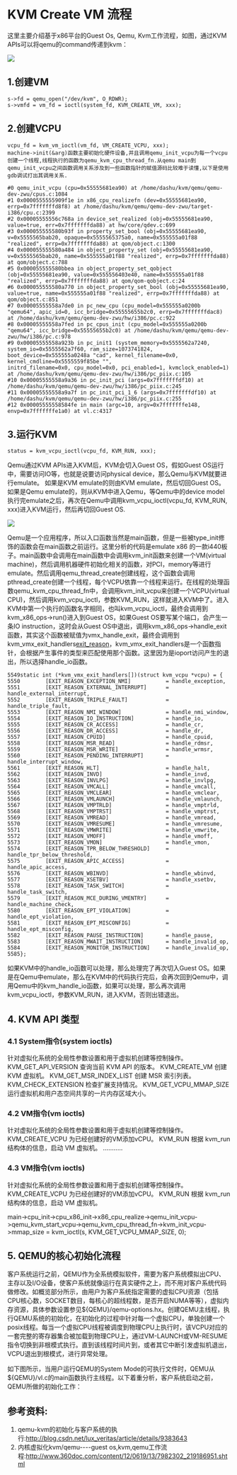 
# KVM Create VM 流程 #

这里主要介绍基于x86平台的Guest Os, Qemu, Kvm工作流程，如图，通过KVM APIs可以将qemu的command传递到kvm：

![](/kvm_blog/img/qemu_kvm_create_vm.png)


## 1.创建VM ##

	s->fd = qemu_open("/dev/kvm", O_RDWR);
	s->vmfd = vm_fd = ioctl(system_fd, KVM_CREATE_VM, xxx);

## 2.创建VCPU ##

	vcpu_fd = kvm_vm_ioctl(vm_fd, VM_CREATE_VCPU, xxx);
 	machine->init(&arg)函数主要初始化硬件设备,并且调用qemu_init_vcpu为每一个vcpu创建一个线程,线程执行的函数为qemu_kvm_cpu_thread_fn.从qemu main到qemu_init_vcpu之间函数调用关系涉及到一些函数指针的赋值源码比较难于读懂,以下是使用gdb调试打出其调用关系.

	#0 qemu_init_vcpu (cpu=0x55555681ea90) at /home/dashu/kvm/qemu/qemu-dev-zwu/cpus.c:1084  
	#1 0x0000555555909f1e in x86_cpu_realizefn (dev=0x55555681ea90, errp=0x7fffffffd8f8) at /home/dashu/kvm/qemu/qemu-dev-zwu/target-i386/cpu.c:2399  
	#2 0x00005555556c768a in device_set_realized (obj=0x55555681ea90, value=true, err=0x7fffffffda88) at hw/core/qdev.c:699  
	#3 0x000055555580b93f in property_set_bool (obj=0x55555681ea90, v=0x5555565bab20, opaque=0x5555565375a0, name=0x555555a01f88 "realized", errp=0x7fffffffda88) at qom/object.c:1300  
	#4 0x000055555580a484 in object_property_set (obj=0x55555681ea90, v=0x5555565bab20, name=0x555555a01f88 "realized", errp=0x7fffffffda88) at qom/object.c:788  
	#5 0x000055555580bbea in object_property_set_qobject (obj=0x55555681ea90, value=0x555556403e40, name=0x555555a01f88 "realized", errp=0x7fffffffda88) at qom/qom-qobject.c:24  
	#6 0x000055555580a770 in object_property_set_bool (obj=0x55555681ea90, value=true, name=0x555555a01f88 "realized", errp=0x7fffffffda88) at qom/object.c:851  
	#7 0x00005555558a7de0 in pc_new_cpu (cpu_model=0x555555a0200b "qemu64", apic_id=0, icc_bridge=0x55555655b2c0, errp=0x7fffffffdac8) at /home/dashu/kvm/qemu/qemu-dev-zwu/hw/i386/pc.c:922  
	#8 0x00005555558a7fed in pc_cpus_init (cpu_model=0x555555a0200b "qemu64", icc_bridge=0x55555655b2c0) at /home/dashu/kvm/qemu/qemu-dev-zwu/hw/i386/pc.c:978  
	#9 0x00005555558a923b in pc_init1 (system_memory=0x5555562a7240, system_io=0x5555562a7f60, ram_size=1073741824, boot_device=0x555555a0248a "cad", kernel_filename=0x0, kernel_cmdline=0x5555559f85be "",   
	initrd_filename=0x0, cpu_model=0x0, pci_enabled=1, kvmclock_enabled=1) at /home/dashu/kvm/qemu/qemu-dev-zwu/hw/i386/pc_piix.c:105  
	#10 0x00005555558a9a36 in pc_init_pci (args=0x7fffffffdf10) at /home/dashu/kvm/qemu/qemu-dev-zwu/hw/i386/pc_piix.c:245  
	#11 0x00005555558a9a7f in pc_init_pci_1_6 (args=0x7fffffffdf10) at /home/dashu/kvm/qemu/qemu-dev-zwu/hw/i386/pc_piix.c:255  
	#12 0x00005555558584fe in main (argc=10, argv=0x7fffffffe148, envp=0x7fffffffe1a0) at vl.c:4317  

## 3.运行KVM ##

	status = kvm_vcpu_ioctl(vcpu_fd, KVM_RUN, xxx);

Qemu通过KVM APIs进入KVM后，KVM会切入Guest OS，假如Guest OS运行中，需要访问IO等，也就是说要访问physical device，那么Qemu与KVM就要进行emulate。 如果是KVM emulate的则由KVM emulate，然后切回Guest OS。如果是Qemu emulate的，则从KVM中进入Qemu，等Qemu中的device model执行完emulate之后，再次在Qemu中调用kvm_vcpu_ioctl(vcpu_fd, KVM_RUN, xxx)进入KVM运行，然后再切回Guest OS.

![](/kvm_blog/img/kvm_code_analy.png)

Qemu是一个应用程序，所以入口函数当然是main函数，但是一些被type_init修饰的函数会在main函数之前运行。这里分析的代码是emulate x86 的一款i440板子。main函数中会调用在main函数中会调用kvm_init函数来创建一个VM(virtual machine)，然后调用机器硬件初始化相关的函数，对PCI，memory等进行emulate。然后调用qemu_thread_create创建线程，这个函数会调用pthread_create创建一个线程，每个VCPU依靠一个线程来运行。在线程的处理函数qemu_kvm_cpu_thread_fn中，会调用kvm_init_vcpu来创建一个VCPU(virtual CPU)，然后调用kvm_vcpu_ioctl，参数KVM_RUN，这样就进入KVM中了。进入KVM中第一个执行的函数名字相同，也叫kvm_vcpu_ioctl，最终会调用到kvm_x86_ops->run()进入到Guest OS，如果Guest OS要写某个端口，会产生一条IO instruction，这时会从Guest OS中退出，调用kvm_x86_ops->handle_exit函数，其实这个函数被赋值为vmx_handle_exit，最终会调用到kvm_vmx_exit_handlers[exit_reason](vcpu)，kvm_vmx_exit_handlers是一个函数指针，会根据产生事件的类型来匹配使用那个函数。这里因为是ioport访问产生的退出，所以选择handle_io函数。

	5549static int (*kvm_vmx_exit_handlers[])(struct kvm_vcpu *vcpu) = {
	5550        [EXIT_REASON_EXCEPTION_NMI]           = handle_exception,
	5551        [EXIT_REASON_EXTERNAL_INTERRUPT]      = handle_external_interrupt,
	5552        [EXIT_REASON_TRIPLE_FAULT]            = handle_triple_fault,
	5553        [EXIT_REASON_NMI_WINDOW]              = handle_nmi_window,
	5554        [EXIT_REASON_IO_INSTRUCTION]          = handle_io,
	5555        [EXIT_REASON_CR_ACCESS]               = handle_cr,
	5556        [EXIT_REASON_DR_ACCESS]               = handle_dr,
	5557        [EXIT_REASON_CPUID]                   = handle_cpuid,
	5558        [EXIT_REASON_MSR_READ]                = handle_rdmsr,
	5559        [EXIT_REASON_MSR_WRITE]               = handle_wrmsr,
	5560        [EXIT_REASON_PENDING_INTERRUPT]       = handle_interrupt_window,
	5561        [EXIT_REASON_HLT]                     = handle_halt,
	5562        [EXIT_REASON_INVD]                    = handle_invd,
	5563        [EXIT_REASON_INVLPG]                  = handle_invlpg,
	5564        [EXIT_REASON_VMCALL]                  = handle_vmcall,
	5565        [EXIT_REASON_VMCLEAR]                 = handle_vmclear,
	5566        [EXIT_REASON_VMLAUNCH]                = handle_vmlaunch,
	5567        [EXIT_REASON_VMPTRLD]                 = handle_vmptrld,
	5568        [EXIT_REASON_VMPTRST]                 = handle_vmptrst,
	5569        [EXIT_REASON_VMREAD]                  = handle_vmread,
	5570        [EXIT_REASON_VMRESUME]                = handle_vmresume,
	5571        [EXIT_REASON_VMWRITE]                 = handle_vmwrite,
	5572        [EXIT_REASON_VMOFF]                   = handle_vmoff,
	5573        [EXIT_REASON_VMON]                    = handle_vmon,
	5574        [EXIT_REASON_TPR_BELOW_THRESHOLD]     = handle_tpr_below_threshold,
	5575        [EXIT_REASON_APIC_ACCESS]             = handle_apic_access,
	5576        [EXIT_REASON_WBINVD]                  = handle_wbinvd,
	5577        [EXIT_REASON_XSETBV]                  = handle_xsetbv,
	5578        [EXIT_REASON_TASK_SWITCH]             = handle_task_switch,
	5579        [EXIT_REASON_MCE_DURING_VMENTRY]      = handle_machine_check,
	5580        [EXIT_REASON_EPT_VIOLATION]           = handle_ept_violation,
	5581        [EXIT_REASON_EPT_MISCONFIG]           = handle_ept_misconfig,
	5582        [EXIT_REASON_PAUSE_INSTRUCTION]       = handle_pause,
	5583        [EXIT_REASON_MWAIT_INSTRUCTION]       = handle_invalid_op,
	5584        [EXIT_REASON_MONITOR_INSTRUCTION]     = handle_invalid_op,
	5585};

如果KVM中的handle_io函数可以处理，那么处理完了再次切入Guest OS。如果是在Qemu中emulate，那么在KVM中的代码执行完后，会再次回到Qemu中，调用Qemu中的kvm_handle_io函数，如果可以处理，那么再次调用kvm_vcpu_ioctl，参数KVM_RUN，进入KVM，否则出错退出。

## 4. KVM API 类型 ##

### 4.1 System指令(system ioctls) ###

针对虚拟化系统的全局性参数设置和用于虚拟机创建等控制操作。
KVM_GET_API_VERSION          查询当前 KVM API 的版本。
KVM_CREATE_VM                    创建 KVM 虚拟机。
KVM_GET_MSR_INDEX_LIST    创建 MSR 索引列表。
KVM_CHECK_EXTENSION        检查扩展支持情况。
KVM_GET_VCPU_MMAP_SIZE 运行虚拟机和用户态空间共享的一片内存区域大小。
    
### 4.2 VM指令(vm ioctls) ###
针对虚拟化系统的全局性参数设置和用于虚拟机创建等控制操作。
KVM_CREATE_VCPU                为已经创建好的VM添加vCPU。
KVM_RUN                                根据 kvm_run 结构体的信息，启动 VM 虚拟机。
        ...........
 
### 4.3 VM指令(vm ioctls) ###
针对虚拟化系统的全局性参数设置和用于虚拟机创建等控制操作。
KVM_CREATE_VCPU         为已经创建好的VM添加vCPU。
KVM_RUN                 根据 kvm_run 结构体的信息，启动 VM 虚拟机。

main->cpu_init->cpu_x86_init->x86_cpu_realize->qemu_init_vcpu->qemu_kvm_start_vcpu->qemu_kvm_cpu_thread_fn->kvm_init_vcpu->mmap_size = kvm_ioctl(s, KVM_GET_VCPU_MMAP_SIZE, 0);

## 5. QEMU的核心初始化流程 ##
客户系统运行之前，QEMU作为全系统模拟软件，需要为客户系统模拟出CPU、主存以及I/O设备，使客户系统就像运行在真实硬件之上，而不用对客户系统代码做修改。如概览部分所示，由用户为客户系统指定需要的虚拟CPU资源（包括CPU核心数，SOCKET数目，每核心的超线程数，是否开启NUMA等等），虚拟内存资源，具体参数设置参见${QEMU}/qemu-options.hx。创建QEMU主线程，执行QEMU系统的初始化，在初始化的过程中针对每一个虚拟CPU，单独创建一个posix线程。每当一个虚拟CPU线程被调度到物理CPU上执行时，该VCPU对应的一套完整的寄存器集合被加载到物理CPU上，通过VM-LAUNCH或VM-RESUME指令切换到非根模式执行。直到该线程时间片到，或者其它中断引发虚拟机退出，VCPU退出到根模式，进行异常处理。

如下图所示，当用户运行QEMU的System Mode的可执行文件时，QEMU从${QEMU}/vl.c的main函数执行主线程。以下着重分析，客户系统启动之前，QEMU所做的初始化工作：

## 参考资料: ##
1. qemu-kvm的初始化与客户系统的执行:http://blog.csdn.net/lux_veritas/article/details/9383643
2. 内核虚拟化kvm/qemu----guest os,kvm,qemu工作流程:http://www.360doc.com/content/12/0619/13/7982302_219186951.shtml
 